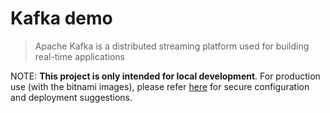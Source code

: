 # Kafka demo

> Apache Kafka is a distributed streaming platform used for building real-time applications


NOTE: **This project is only intended for local development**. For production use (with the bitnami images), please refer [here](https://hub.docker.com/r/bitnami/kafka/) for secure configuration and deployment suggestions.

